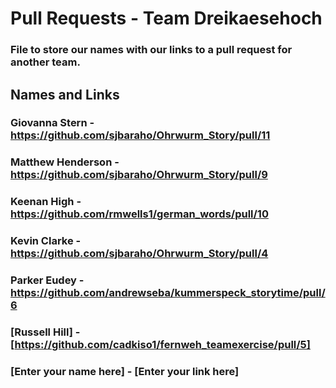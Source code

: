 # Pull Requests - Team Dreikaesehoch
### File to store our names with our links to a pull request for another team.
## Names and Links
### Giovanna Stern - https://github.com/sjbaraho/Ohrwurm_Story/pull/11 
### Matthew Henderson - https://github.com/sjbaraho/Ohrwurm_Story/pull/9
### Keenan High - https://github.com/rmwells1/german_words/pull/10
### Kevin Clarke - https://github.com/sjbaraho/Ohrwurm_Story/pull/4
### Parker Eudey - https://github.com/andrewseba/kummerspeck_storytime/pull/6
### [Russell Hill] - [https://github.com/cadkiso1/fernweh_teamexercise/pull/5]
### [Enter your name here] - [Enter your link here]
